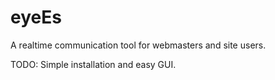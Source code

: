 eyeEs
=====

A realtime communication tool for webmasters and site users.  

TODO: Simple installation and easy GUI.
